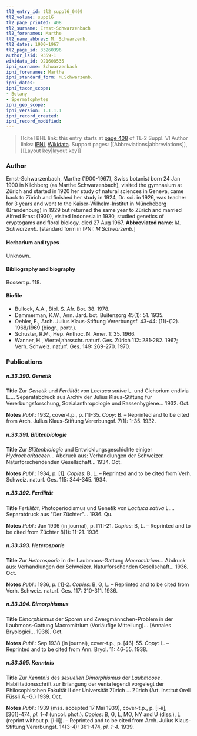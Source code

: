 ```yaml
---
tl2_entry_id: tl2_suppl6_0409
tl2_volume: suppl6
tl2_page_printed: 408
tl2_surname: Ernst-Schwarzenbach
tl2_forenames: Marthe
tl2_name_abbrev: M. Schwarzenb.
tl2_dates: 1900-1967
tl2_page_id: 33260396
author_lsid: 9359-1
wikidata_id: Q21608535
ipni_surname: Schwarzenbach
ipni_forenames: Marthe
ipni_standard_form: M.Schwarzenb.
ipni_dates: 
ipni_taxon_scope: 
- Botany
- Spermatophytes
ipni_geo_scope: 
ipni_version: 1.1.1.1
ipni_record_created: 
ipni_record_modified:
---
```


> [!cite] BHL link: this entry starts at [page 408](https://www.biodiversitylibrary.org/page/33260396) of TL-2 Suppl. VI
> Author links: [IPNI](https://www.ipni.org/a/9359-1), [Wikidata](https://www.wikidata.org/wiki/Q21608535). Support pages: [[Abbreviations|abbreviations]], [[Layout key|layout key]]

### Author

Ernst-Schwarzenbach, Marthe (1900-1967), Swiss botanist born 24 Jan 1900 in Kilchberg (as Marthe Schwarzenbach), visited the gymnasium at Zürich and started in 1920 her study of natural sciences in Geneva, came back to Zürich and finished her study in 1924, Dr. sci. in 1926, was teacher for 3 years and went to the Kaiser-Wilhelm-Institut in Müncheberg (Brandenburg) in 1929 but returned the same year to Zürich and married Alfred Ernst (1930), visited Indonesia in 1930, studied genetics of cryptogams and floral biology, died 27 Aug 1967. 
**Abbreviated name**: *M. Schwarzenb.* \[standard form in IPNI: *M.Schwarzenb.*\]

#### Herbarium and types

Unknown.

#### Bibliography and biography

Bossert p. 118.

#### Biofile

- Bullock, A.A., Bibl. S. Afr. Bot. 38. 1978.
- Dammerman, K.W., Ann. Jard. bot. Buitenzorg 45(1): 51. 1935.
- Oehler, E., Arch. Julius Klaus-Stiftung Vererbungsf. 43-44: (11)-(12). 1968/1969 (biogr., portr.).
- Schuster, R.M., Hep. Anthoc. N. Amer. 1: 35. 1966.
- Wanner, H., Vierteljahrsschr. naturf. Ges. Zürich 112: 281-282. 1967; Verh. Schweiz. naturf. Ges. 149: 269-270. 1970.

### Publications

##### n.33.390. Genetik

**Title**
Zur *Genetik* und *Fertilität* von *Lactuca sativa* L. und Cichorium endivia L.... Separatabdruck aus Archiv der Julius Klaus-Stiftung für Vererbungsforschung, Sozialanthropologie und Rassenhygiene... 1932. Oct.

**Notes**
*Publ*.: 1932, cover-t.p., p. \[1\]-35. *Copy*: B. – Reprinted and to be cited from Arch. Julius Klaus-Stiftung Vererbungsf. 7(1): 1-35. 1932.

##### n.33.391. Blütenbiologie

**Title**
Zur *Blütenbiologie* und Entwicklungsgeschichte einiger *Hydrocharitaceen*... Abdruck aus: Verhandlungen der Schweizer. Naturforschendenden Gesellschaft... 1934. Oct.

**Notes**
*Publ*.: 1934, p. \[1\]. *Copies*: B, L. – Reprinted and to be cited from Verh. Schweiz. naturf. Ges. 115: 344-345. 1934.

##### n.33.392. Fertilität

**Title**
*Fertilität*, Photoperiodismus und Genetik von *Lactuca sativa* L.... Separatdruck aus "Der Züchter"... 1936. Qu.

**Notes**
*Publ*.: Jan 1936 (in journal), p. \[11\]-21. *Copies*: B, L. – Reprinted and to be cited from Züchter 8(1): 11-21. 1936.

##### n.33.393. Heterosporie

**Title**
Zur *Heterosporie* in der Laubmoos-Gattung *Macromitrium*... Abdruck aus: Verhandlungen der Schweizer. Naturforschenden Gesellschaft... 1936. Oct.

**Notes**
*Publ*.: 1936, p. \[1\]-2. *Copies*: B, G, L. – Reprinted and to be cited from Verh. Schweiz. naturf. Ges. 117: 310-311. 1936.

##### n.33.394. Dimorphismus

**Title**
*Dimorphismus* der *Sporen* und Zwergmännchen-Problem in der Laubmoos-Gattung Macromitrium (Vorläufige Mitteilung)... \[Annales Bryologici... 1938\]. Oct.

**Notes**
*Publ*.: Sep 1938 (in journal), cover-t.p., p. \[46\]-55. *Copy*: L. – Reprinted and to be cited from Ann. Bryol. 11: 46-55. 1938.

##### n.33.395. Kenntnis

**Title**
Zur *Kenntnis* des *sexuellen Dimorphismus* der *Laubmoose*. Habilitationsschrift zur Erlangung der venia legendi vorgelegt der Philosophischen Fakultät II der Universität Zürich ... Zürich (Art. Institut Orell Füssli A.-G.) 1939. Oct.

**Notes**
*Publ*.: 1939 (mss. accepted 17 Mai 1939), cover-t.p., p. \[i-ii\], \[361\]-474, *pl. 1-4* (uncol. phot.).
*Copies*: B, G, L, MO, NY and U (diss.), L (reprint without p. \[i-ii\]). – Reprinted and to be cited from Arch. Julius Klaus-Stiftung Vererbungsf. 14(3-4): 361-474, *pl. 1-4.* 1939.

